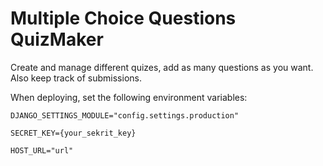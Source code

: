 # Multiple Choice Questions QuizMaker

Create and manage different quizes, add as many questions as you want. Also keep track of submissions.

When deploying, set the following environment variables:

```
DJANGO_SETTINGS_MODULE="config.settings.production"

SECRET_KEY={your_sekrit_key}

HOST_URL="url"

```
